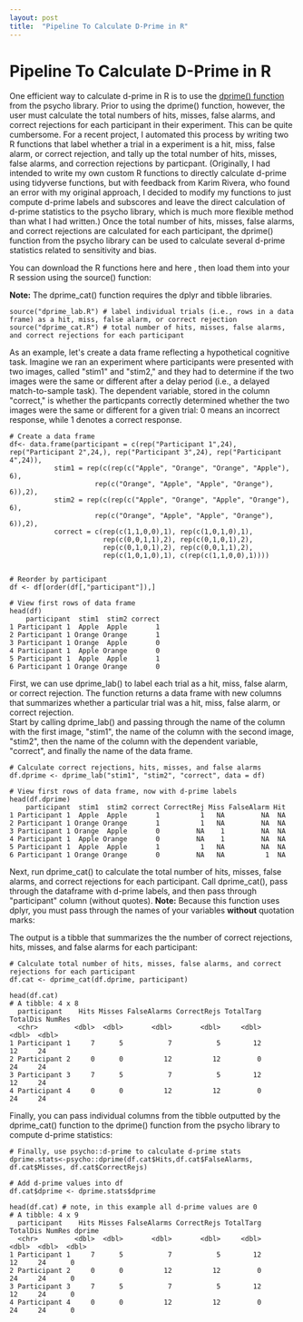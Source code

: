 ```yaml
---
layout: post
title:  "Pipeline To Calculate D-Prime in R"
---
```


# Pipeline To Calculate D-Prime in R

One efficient way to calculate d-prime in R is to use the [dprime() function](https://www.rdocumentation.org/packages/psycho/versions/0.6.1/topics/dprime) from the psycho library. Prior to using the dprime() function, however, the user must calculate the total numbers of hits, misses, false alarms, and correct rejections for each participant in their experiment. This can be quite cumbersome. For a recent project, I automated this process by writing two R functions that label whether a trial in a experiment is a hit, miss, false alarm, or correct rejection, and tally up the total number of hits, misses, false alarms, and correction rejections by particpant. (Originally, I had intended to write my own custom R functions to directly calculate d-prime using tidyverse functions, but with feedback from Karim Rivera, who found an error with my original approach, I decided to modify my functions to just compute d-prime labels and subscores and leave the direct calculation of d-prime statistics to the psycho library, which is much more flexible method than what I had written.)
Once the total number of hits, misses, false alarms, and correct rejections are calculated for each participant, the dprime() function from the psycho library can be used to calculate several d-prime statistics related to sensitivity and bias.

You can download the R functions here <a href="/r/dprime_lab.R" target="_blank"><i class="fa fa-file-text fa-md"></i></a> and here <a href="/r/dprime_cat.R" target="_blank"><i class="fa fa-file-text fa-md"></i></a>, then load them into your R session using the source() function:

**Note:** The dprime_cat() function requires the dplyr and tibble libraries.
```
source("dprime_lab.R") # label individual trials (i.e., rows in a data frame) as a hit, miss, false alarm, or correct rejection
source("dprime_cat.R") # total number of hits, misses, false alarms, and correct rejections for each participant
```

As an example, let's create a data frame reflecting a hypothetical cognitive task. Imagine we ran an experiment where participants were presented with two images, called "stim1" and "stim2," and they had to determine if the two images were the same or different after a delay period (i.e., a delayed match-to-sample task). The dependent variable, stored in the column "correct," is whether the particpants correctly determined whether the two images were the same or different for a given trial: 0 means an incorrect response, while 1 denotes a correct response.

```
# Create a data frame
df<- data.frame(participant = c(rep("Participant 1",24), rep("Participant 2",24,), rep("Participant 3",24), rep("Participant 4",24)),
           stim1 = rep(c(rep(c("Apple", "Orange", "Orange", "Apple"), 6),
                     rep(c("Orange", "Apple", "Apple", "Orange"), 6)),2),
           stim2 = rep(c(rep(c("Apple", "Orange", "Apple", "Orange"), 6),
                     rep(c("Orange", "Apple", "Apple", "Orange"), 6)),2),
           correct = c(rep(c(1,1,0,0),1), rep(c(1,0,1,0),1),
                       rep(c(0,0,1,1),2), rep(c(0,1,0,1),2),
                       rep(c(0,1,0,1),2), rep(c(0,0,1,1),2),
                       rep(c(1,0,1,0),1), c(rep(c(1,1,0,0),1))))
					   
					   
# Reorder by participant
df <- df[order(df[,"participant"]),] 

# View first rows of data frame 
head(df)
    participant  stim1  stim2 correct
1 Participant 1  Apple  Apple       1
2 Participant 1 Orange Orange       1
3 Participant 1 Orange  Apple       0
4 Participant 1  Apple Orange       0
5 Participant 1  Apple  Apple       1
6 Participant 1 Orange Orange       0
```

First, we can use dprime_lab() to label each trial as a hit, miss, false alarm, or correct rejection. The function returns a data frame with new columns that summarizes whether a particular trial was a hit, miss, false alarm, or correct rejection.  
Start by calling dprime_lab() and passing through the name of the column with the first image, "stim1", the name of the column with the second image, "stim2", then the name of the column with the dependent variable, "correct", and finally the name of the data frame.

```
# Calculate correct rejections, hits, misses, and false alarms
df.dprime <- dprime_lab("stim1", "stim2", "correct", data = df)

# View first rows of data frame, now with d-prime labels
head(df.dprime)
    participant  stim1  stim2 correct CorrectRej Miss FalseAlarm Hit
1 Participant 1  Apple  Apple       1          1   NA         NA  NA
2 Participant 1 Orange Orange       1          1   NA         NA  NA
3 Participant 1 Orange  Apple       0         NA    1         NA  NA
4 Participant 1  Apple Orange       0         NA    1         NA  NA
5 Participant 1  Apple  Apple       1          1   NA         NA  NA
6 Participant 1 Orange Orange       0         NA   NA          1  NA
```

Next, run dprime_cat() to calculate the total number of hits, misses, false alarms, and correct rejections for each participant. Call dprime_cat(), pass through the dataframe with d-prime labels, and then pass through "participant" column (without quotes).
**Note:** Because this function uses dplyr, you must pass through the names of your variables **without** quotation marks:

The output is a tibble that summarizes the the number of correct rejections, hits, misses, and false alarms for each participant:
```
# Calculate total number of hits, misses, false alarms, and correct rejections for each participant
df.cat <- dprime_cat(df.dprime, participant)

head(df.cat)
# A tibble: 4 x 8
  participant    Hits Misses FalseAlarms CorrectRejs TotalTarg TotalDis NumRes
  <chr>         <dbl>  <dbl>       <dbl>       <dbl>     <dbl>    <dbl>  <dbl>
1 Participant 1     7      5           7           5        12       12     24
2 Participant 2     0      0          12          12         0       24     24
3 Participant 3     7      5           7           5        12       12     24
4 Participant 4     0      0          12          12         0       24     24
```

Finally, you can pass individual columns from the tibble outputted by the dprime_cat() function to the dprime() function from the psycho library to compute d-prime statistics:

```
# Finally, use psycho::d-prime to calculate d-prime stats
dprime.stats<-psycho::dprime(df.cat$Hits,df.cat$FalseAlarms, df.cat$Misses, df.cat$CorrectRejs)

# Add d-prime values into df
df.cat$dprime <- dprime.stats$dprime

head(df.cat) # note, in this example all d-prime values are 0
# A tibble: 4 x 9
  participant    Hits Misses FalseAlarms CorrectRejs TotalTarg TotalDis NumRes dprime
  <chr>         <dbl>  <dbl>       <dbl>       <dbl>     <dbl>    <dbl>  <dbl>  <dbl>
1 Participant 1     7      5           7           5        12       12     24      0
2 Participant 2     0      0          12          12         0       24     24      0
3 Participant 3     7      5           7           5        12       12     24      0
4 Participant 4     0      0          12          12         0       24     24      0

```

